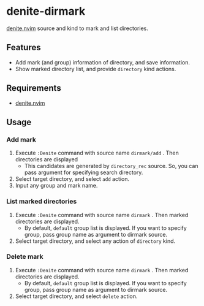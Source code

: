 # denite-dirmark
[denite.nvim][denite] source and kind to mark and list directories.

## Features
- Add mark (and group) information of directory, and save information.
- Show marked directory list, and provide `directory` kind actions.

## Requirements
- [denite.nvim][denite]

## Usage
### Add mark
1. Execute `:Denite` command with source name `dirmark/add` . Then directories are displayed
    - This candidates are generated by `directory_rec` source. So, you can pass argument for specifying search directory.
2. Select target directory, and select `add` action.
3. Input any group and mark name.

### List marked directories
1. Execute `:Denite` command with source name `dirmark` . Then marked directories are displayed.
    - By default, `default` group list is displayed. If you want to specify group, pass group name as argument to dirmark source.
2. Select target directory, and select any action of  `directory` kind.

### Delete mark
1. Execute `:Denite` command with source name `dirmark` . Then marked directories are displayed.
    - By default, `default` group list is displayed. If you want to specify group, pass group name as argument to dirmark source.
2. Select target directory, and select `delete` action.

[denite]:https://github.com/Shougo/denite.nvim
